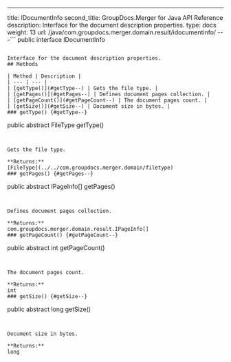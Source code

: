 ---
title: IDocumentInfo
second_title: GroupDocs.Merger for Java API Reference
description:  Interface for the document description properties.
type: docs
weight: 13
url: /java/com.groupdocs.merger.domain.result/idocumentinfo/
---```
public interface IDocumentInfo
```

Interface for the document description properties.
## Methods

| Method | Description |
| --- | --- |
| [getType()](#getType--) | Gets the file type. |
| [getPages()](#getPages--) | Defines document pages collection. |
| [getPageCount()](#getPageCount--) | The document pages count. |
| [getSize()](#getSize--) | Document size in bytes. |
### getType() {#getType--}
```
public abstract FileType getType()
```


Gets the file type.

**Returns:**
[FileType](../../com.groupdocs.merger.domain/filetype)
### getPages() {#getPages--}
```
public abstract IPageInfo[] getPages()
```


Defines document pages collection.

**Returns:**
com.groupdocs.merger.domain.result.IPageInfo[]
### getPageCount() {#getPageCount--}
```
public abstract int getPageCount()
```


The document pages count.

**Returns:**
int
### getSize() {#getSize--}
```
public abstract long getSize()
```


Document size in bytes.

**Returns:**
long
